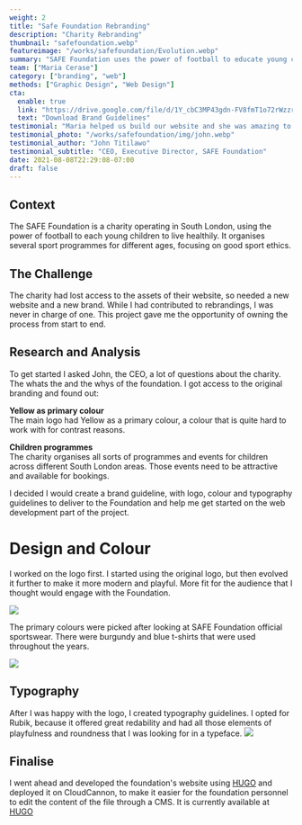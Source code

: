 ```yaml
---
weight: 2
title: "Safe Foundation Rebranding"
description: "Charity Rebranding"
thumbnail: "safefoundation.webp"
featureimage: "/works/safefoundation/Evolution.webp"
summary: "SAFE Foundation uses the power of football to educate young children to live healthy lives. The team had lost access to their website and assets, so I helped with rebranding and development of their new online presence."
team: ["Maria Cerase"]
category: ["branding", "web"]
methods: ["Graphic Design", "Web Design"]
cta:
  enable: true
  link: "https://drive.google.com/file/d/1Y_cbC3MP43gdn-FV8fmT1o72rWzzrX2h/view?usp=sharing"
  text: "Download Brand Guidelines"
testimonial: "Maria helped us build our website and she was amazing to work with. She was able to clearly elicit our requirements, set some clear expectations with us and was really patient in guiding us through the project. Her ability to simplify complex information was amazing and her ability to use fantastic visual tools to walk us through the process was really good in helping us execute the project and go live successfully. I'd recommend Maria to anyone who wishes to work with a really knowledgeable and experienced web developer"
testimonial_photo: "/works/safefoundation/img/john.webp"
testimonial_author: "John Titilawo"
testimonial_subtitle: "CEO, Executive Director, SAFE Foundation"
date: 2021-08-08T22:29:08-07:00
draft: false
---
```


## Context

The SAFE Foundation is a charity operating in South London, using the power of football to each young children to live healthily. It organises several sport programmes for different ages, focusing on good sport ethics.

## The Challenge

The charity had lost access to the assets of their website, so needed a new website and a new brand. While I had contributed to rebrandings, I was never in charge of one. This project gave me the opportunity of owning the process from start to end. 

## Research and Analysis

To get started I asked John, the CEO, a lot of questions about the charity. The whats the and the whys of the foundation. I got access to the original branding and found out:

**Yellow as primary colour**
<br>The main logo had Yellow as a primary colour, a colour that is quite hard to work with for contrast reasons. 

**Children programmes**
<br>The charity organises all sorts of programmes and events for children across different South London areas. Those events need to be attractive and available for bookings.

I decided I would create a brand guideline, with logo, colour and typography guidelines to deliver to the Foundation and help me get started on the web development part of the project.
            
# Design and Colour

I worked on the logo first. I started using the original logo, but then evolved it further to make it more modern and playful. More fit for the audience that I thought would engage with the Foundation. 

![](/works/safefoundation/Evolution.webp)

The primary colours were picked after looking at SAFE Foundation official sportswear. There were burgundy and blue t-shirts that were used throughout the years. 

![](/works/safefoundation/MainColors.webp)

## Typography

After I was happy with the logo, I created typography guidelines. I opted for Rubik, because it offered great redability and had all those elements of playfulness and roundness that I was looking for in a typeface.
![](/works/safefoundation/Typography.webp)

## Finalise

I went ahead and developed the foundation's website using [HUGO](https://gohugo.io/) and deployed it on CloudCannon, to make it easier for the foundation personnel to edit the content of the file through a CMS. It is currently available at [HUGO](https://gohugo.io/)
